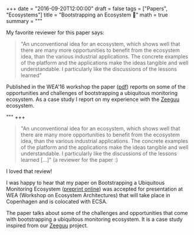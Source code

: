 +++
date = "2016-09-20T12:00:00"
draft = false
tags = ["Papers", "Ecosystems"]
title = "Bootstrapping an Ecosystem 📝"
math = true
summary = """

My favorite reviewer for this paper says: 

> "An unconventional idea for an ecosystem, which shows well that there are many more opportunities to benefit from the ecosystem idea, than the various industrial applications. The concrete examples of the platform and the applications make the ideas tangible and well understandable. I particularly like the discussions of the lessons learned" 

Published in the WEA'16 workshop the paper ([pdf](https://github.com/mircealungu/Bootstrapping_an_Ecosystem__WEA16/blob/master/preprint.pdf)) reports on some of the opportunities and challenges of bootstrapping a ubiquitous monitoring ecosystem. As a case study I report on my experience with the [Zeeguu](https://zeeguu.unibe.ch) ecosystem.

"""
+++

> "An unconventional idea for an ecosystem, which shows well that there are many more opportunities to benefit from the ecosystem idea, than the various industrial applications. The concrete examples of the platform and the applications make the ideas tangible and well understandable. I particularly like the discussions of the lessons learned [...]" (a reviewer for the paper :) 

I loved that review! 

I was happy to hear that my paper on Bootstrapping a Ubiquitous Monitoring Ecosystem ([preprint online](https://github.com/mircealungu/Bootstrapping_an_Ecosystem__WEA16/blob/master/preprint.pdf)) was accepted for presentation at WEA (Workshop on Ecosystem Architectures) that will take place in Copenhagen and is colocated with ECSA.

The paper talks about some of the challenges and 
opportunities that come with bootstrapping a 
ubiquitous monitoring ecosystem. It is a case 
study inspired from our [Zeeguu](https://zeeguu.unibe.ch) project.
